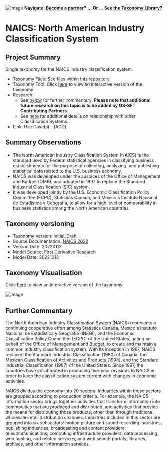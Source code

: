 ![image](https://user-images.githubusercontent.com/112073913/188821900-0c411acf-fbdd-4163-adc9-3ba4e2be78df.png)
**Navigate: [Become a partner?](https://github.com/OS-SFT/06-COLLABORATORS-PARTNERS)**
**... Or ... [See the Taxonomy Library?](https://github.com/orgs/OS-SFT/projects/2)**

# NAICS: North American Industry Classification System

## Project Summary

Single taxonomy for the NAICS industry classification system.
- Taxonomy Files: See files within this repository
- Taxonomy Tool: Click [here](https://os-sft.solidatus.com/viewer/share/cbttP3KELRrD0NKhhsuEUyGRbTwqnBbW) to view an interactive version of the taxonomy
- Research: 
  - See [below](https://github.com/OS-SFT/Taxonomy-Mappings-Library/tree/main/Industry%20Classification%20Taxonomies/NAICS#further-commentary) for further commentary. **Please note that additional future research on this topic is to be added by OS-SFT Contributing Partners.**
  - See [here](https://github.com/OS-SFT/Taxonomy-Mappings-Library/tree/main/Industry%20Classification%20Taxonomies/NACE) for additional details on relationship with other Classification Systems.
- Link: Use Case(s) - [ADD]

## Summary Observations

- The North American Industry Classification System (NAICS) is the standard used by Federal statistical agencies in classifying business establishments for the purpose of collecting, analyzing, and publishing statistical data related to the U.S. business economy.
- NAICS was developed under the auspices of the Office of Management and Budget (OMB), and adopted in 1997 to replace the Standard Industrial Classification (SIC) system. 
- It was developed jointly by the U.S. Economic Classification Policy Committee (ECPC), Statistics Canada, and Mexico's Instituto Nacional de Estadistica y Geografia, to allow for a high level of comparability in business statistics among the North American countries.

## Taxonomy versioning
- Taxonomy Version: Initial_Draft
- Source Documentation: [NAICS 2022](https://www.census.gov/naics/reference_files_tools/2022_NAICS_Manual.pdf)
- Version Date: 20220113
- Model Source: First Derivative Research
- Model Date: 20221012

## Taxonomy Visualisation 

Click [here](https://os-sft.solidatus.com/viewer/share/cbttP3KELRrD0NKhhsuEUyGRbTwqnBbW) to view an interactive version of the taxonomy

![image](https://github.com/OS-SFT/Taxonomy-Mappings-Library/assets/112079442/2d4de984-a9a8-4af6-9b79-052d83bde52b)

## Further Commentary

The North American Industry Classification System (NAICS) represents a continuing cooperative effort among Statistics Canada, Mexico's Instituto Nacional de Estadística y Geografía (INEGI), and the Economic Classification Policy Committee (ECPC) of the United States, acting on behalf of the Office of Management and Budget, to create and maintain a common industry classification system. With its inception in 1997, NAICS replaced the Standard Industrial Classification (1980) of Canada, the Mexican Classification of Activities and Products (1994), and the Standard Industrial Classification (1987) of the United States. Since 1997, the countries have collaborated in producing five-year revisions to NAICS in order to keep the classification system current with changes in economic activities.

NAICS divides the economy into 20 sectors. Industries within these sectors are grouped according to production criteria. For example, the NAICS Information sector brings together activities that transform information into commodities that are produced and distributed, and activities that provide the means for distributing those products, other than through traditional wholesale-retail distribution channels. Industries included in this sector are grouped into six subsectors: motion picture and sound recording industries; publishing industries; broadcasting and content providers; telecommunications; computing infrastructure providers, data processing, web hosting, and related services; and web search portals, libraries, archives, and other information services.
